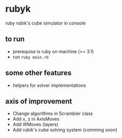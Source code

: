 # rubyk

ruby rubik's cube simulator in console

## to run

* prerequise is ruby on machine (>= 3.1)
* run `ruby main.rb`

## some other features

* helpers for solver implementations

## axis of improvement

* Change algorithms in Scrambler class
* Add x, z in AxisMoves
* Add WMoves (layers)
* Add rubik's cube solving system (comming soon)
